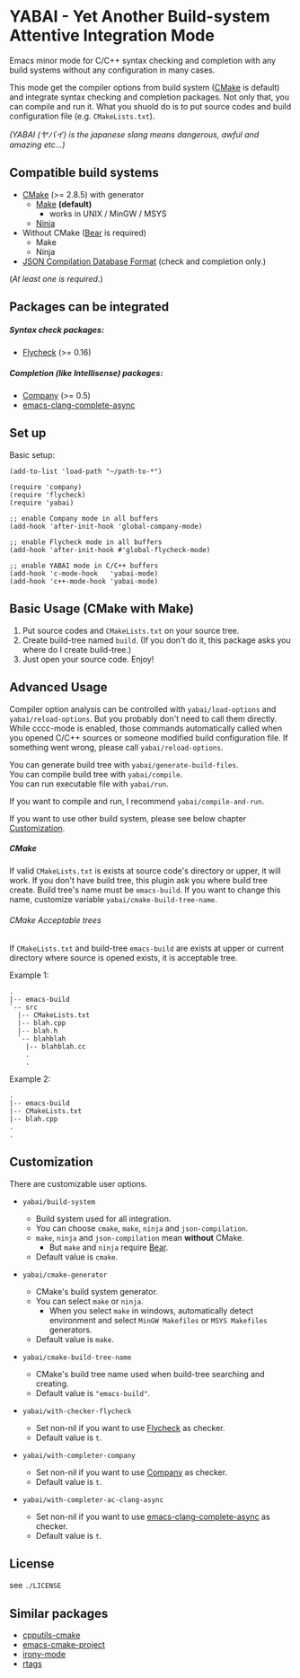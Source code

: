 YABAI - Yet Another Build-system Attentive Integration Mode
========================

Emacs minor mode for C/C++ syntax checking and completion with any build systems without any configuration in many cases.

This mode get the compiler options from build system ([CMake][] is default) and
integrate syntax checking and completion packages. Not only that, you can
compile and run it. What you shuold do is to put source codes and build configuration file (e.g. `CMakeLists.txt`).

*(YABAI (ヤバイ) is the japanese slang means dangerous, awful and amazing etc...)*

Compatible build systems
---------------------------------

  - [CMake][] (>= 2.8.5) with generator
    - [Make][GNU Make] **(default)**
	  -  works in UNIX / MinGW / MSYS
	- [Ninja][]
  - Without CMake ([Bear][] is required)
    - Make
	- Ninja
  - [JSON Compilation Database Format][clang-json] (check and completion only.)

(*At least one is required.*)

Packages can be integrated
-------------------------------

##### Syntax check packages:

  - [Flycheck][] (>= 0.16)

##### Completion (like Intellisense) packages:

  - [Company][] (>= 0.5)
  - [emacs-clang-complete-async][]

Set up
------------

Basic setup:

```
(add-to-list 'load-path "~/path-to-*")

(require 'company)
(require 'flycheck)
(require 'yabai)

;; enable Company mode in all buffers
(add-hook 'after-init-hook 'global-company-mode)

;; enable Flycheck mode in all buffers
(add-hook 'after-init-hook #'global-flycheck-mode)

;; enable YABAI mode in C/C++ buffers
(add-hook 'c-mode-hook   'yabai-mode)
(add-hook 'c++-mode-hook 'yabai-mode)
```

Basic Usage (CMake with Make)
-------------

1. Put source codes and `CMakeLists.txt` on your source tree.
2. Create build-tree named `build`. (If you don't do it, this package asks you where do I create build-tree.)
3. Just open your source code. Enjoy!

Advanced Usage
-------------

Compiler option analysis can be controlled with `yabai/load-options` and
`yabai/reload-options`. But you probably don't need to call them directly. While cccc-mode
is enabled, those commands automatically called when you opened C/C++ sources or
someone modified build configuration file. If something went wrong, please call `yabai/reload-options`.

You can generate build tree with `yabai/generate-build-files`.  
You can compile build tree with `yabai/compile`.  
You can run executable file with `yabai/run`.  

If you want to compile and run, I recommend `yabai/compile-and-run`.

If you want to use other build system, please see below chapter [Customization](#customization).

##### CMake

If valid `CMakeLists.txt` is exists at source code's directory or upper, it will work.
If you don't have build tree, this plugin ask you where build tree create. Build tree's name must
be `emacs-build`. If you want to change this name, customize variable `yabai/cmake-build-tree-name`.

###### CMake Acceptable trees

If `CMakeLists.txt` and build-tree `emacs-build` are exists at upper or current directory where source is opened exists,
it is acceptable tree.

Example 1:

```
.
|-- emacs-build
`-- src
  |-- CMakeLists.txt
  |-- blah.cpp
  |-- blah.h
  `-- blahblah
    |-- blahblah.cc
    .
    .
```

Example 2:

```
.
|-- emacs-build
|-- CMakeLists.txt
|-- blah.cpp
.
.
```

Customization
-------------

There are customizable user options.

- `yabai/build-system`
  - Build system used for all integration.
  - You can choose `cmake`, `make`, `ninja` and `json-compilation`.
  - `make`, `ninja` and `json-compilation` mean **without** CMake.
    - But `make` and `ninja` require [Bear][].
  - Default value is `cmake`.

- `yabai/cmake-generator`
  - CMake's build system generator.
  - You can select `make` or `ninja`.
    - When you select `make` in windows, automatically detect environment
	  and select `MinGW Makefiles` or `MSYS Makefiles` generators.
  - Default value is `make`.

- `yabai/cmake-build-tree-name`
  - CMake's build tree name used when build-tree searching and creating.
  - Default value is `"emacs-build"`.

- `yabai/with-checker-flycheck`
  - Set non-nil if you want to use [Flycheck][] as checker.
  - Default value is `t`.

- `yabai/with-completer-company`
  - Set non-nil if you want to use [Company][] as checker.
  - Default value is `t`.

- `yabai/with-completer-ac-clang-async`
  - Set non-nil if you want to use [emacs-clang-complete-async][] as checker.
  - Default value is `t`.

License
-------

see `./LICENSE`

Similar packages
----------------

- [cpputils-cmake][]
- [emacs-cmake-project][]
- [irony-mode][]
- [rtags][]

[Flycheck]: https://github.com/flycheck/flycheck
[Company]: http://company-mode.github.io/
[CMake]: http://www.cmake.org/
[GNU Make]: http://www.gnu.org/software/make/
[Ninja]: http://martine.github.io/ninja/
[Bear]: https://github.com/rizsotto/Bear
[Clang]: http://clang.llvm.org/
[clang-json]: http://clang.llvm.org/docs/JSONCompilationDatabase.html
[emacs-clang-complete-async]: https://github.com/Golevka/emacs-clang-complete-async

[cpputils-cmake]: https://github.com/redguardtoo/cpputils-cmake
[emacs-cmake-project]: https://github.com/alamaison/emacs-cmake-project
[irony-mode]: https://github.com/Sarcasm/irony-mode
[rtags]: https://github.com/Andersbakken/rtags/
